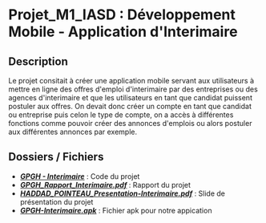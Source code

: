 # Projet_M1_IASD : Développement Mobile - Application d'Interimaire

## Description

Le projet consitait à créer une application mobile servant aux utilisateurs à mettre en ligne des offres d'emploi d'interimaire par des entreprises ou des agences d'interimaire et que les utilisateurs en tant que candidat puissent postuler aux offres. On devait donc créer un compte en tant que candidat ou entreprise puis celon le type de compte, on a accès à différentes fonctions comme pouvoir créer des annonces d'emplois ou alors postuler aux différentes annonces par exemple.


## Dossiers / Fichiers

- [**_GPGH - Interimaire_**](https://github.com/Gaby269/Projet_M1_IASD/tree/main/GPGH%20-%20Interimaire) : Code du projet
- [**_GPGH_Rapport_Interimaire.pdf_**](https://github.com/Gaby269/Projet_M1_IASD/blob/main/GPGH_Rapport_Interimaire.pdf) : Rapport du projet
- [**_HADDAD_POINTEAU_Presentation-Interimaire.pdf_**](https://github.com/Gaby269/Projet_M1_IASD/blob/main/HADDAD_POINTEAU_Presentation-Interimaire.pdf) : Slide de présentation du projet
- [**_GPGH-Interimaire.apk_**](https://github.com/Gaby269/Projet_M1_IASD/blob/main/GPGH-Interimaire.apk) : Fichier apk pour notre appication


